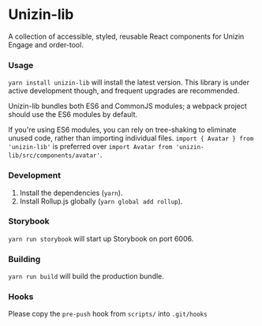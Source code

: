 # Unizin-lib
A collection of accessible, styled, reusable React components for Unizin Engage and order-tool.

### Usage

`yarn install unizin-lib` will install the latest version. This library is under active development though, and frequent upgrades are recommended.

Unizin-lib bundles both ES6 and CommonJS modules; a webpack project should use the ES6 modules by default.

If you're using ES6 modules, you can rely on tree-shaking to eliminate unused code, rather than importing individual files. `import { Avatar } from 'unizin-lib'` is preferred over `import Avatar from 'unizin-lib/src/components/avatar'`.

### Development

1. Install the dependencies (`yarn`).
2. Install Rollup.js globally (`yarn global add rollup`).

### Storybook

`yarn run storybook` will start up Storybook on port 6006.

### Building

`yarn run build` will build the production bundle.

### Hooks

Please copy the `pre-push` hook from `scripts/` into `.git/hooks`
